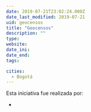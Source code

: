 ```yaml
---
date: 2019-07-21T23:02:24.000Z
date_last_modified: 2019-07-21
uid: geocensos
title: "Geocensos"
description: ""
type: 
website: 
date_ini: 
date_end: 
tags:

cities: 
  - Bogotá
---
```


Esta iniciativa fue realizada por:

- [](/i/mapa.html)
